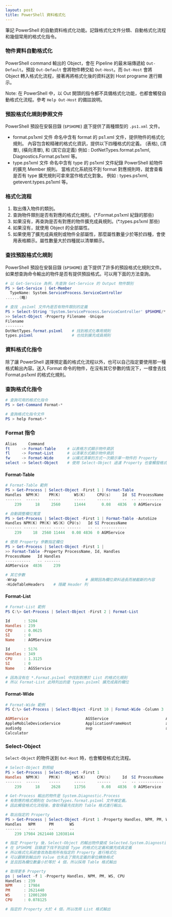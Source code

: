 ```yaml
---
layout: post
title: PowerShell 資料格式化
---
```


筆記 PowerShell 的自動資料格式化功能。記錄格式化文件分類、自動格式化流程和幾個常用的格式化指令。

<!--more-->

### 物件資料自動格式化

PowerShell command 輸出的 Object，會在 Pipeline 的最末端傳遞給 ```Out-Default```。預設 ```Out-Default``` 會將物件轉交給 ```Out-Host```。而 ```Out-Host``` 會將 Object 轉入格式化流程，接著再將格式化後的資料送到 Host programe 進行顯示。

Note: 在 PowerShell 中，以 Out 開頭的指令都不具備格式化功能，也都會觸發自動格式化流程。參考 ```Help Out-Host``` 的備註說明。

### 預設格式化規則參照文件

PowerShell 預設在安裝目錄 (```$PSHOME```) 底下提供了兩種類型的 ```.ps1.xml``` 文件。

* format.ps1xml 文件
  命名中含有 format 的 ps1.xml 文件，提供物件的格式化規則。
  內容包含較精確的格式化資訊，提供以下四種格式的定義。
  <TableControl>(表格), <ListControl>(清單), <WideControl>(橫向清單), 和 <CustomControl>(其它自定義)
  例如 : DotNetTypes.format.ps1xml, Diagnostics.Format.ps1xml 等。
* type.ps1xml 文件
  命名中含有 type 的 ps1xml 文件紀錄 PowerShell 給物件的擴充 Member 規則。
  當格式化系統找不到 format 對應規則時，就會查看是否有 type 擴充規則可拿來當作格式化對象。
  例如 : types.ps1xml, getevent.types.ps1xml 等。

### 格式化流程

1. 取出傳入物件的類別。
2. 查詢物件類別是否有對應的格式化規則。(*.Format.ps1xml 紀錄的那些)
3. 如果沒有，再查詢是否有對應的物件擴充成員規則。(*.types.ps1xml 那些)
4. 如果沒有，就使用 Object 的全部屬性。
5. 如果使用了擴充成員規則或物件全部屬性，那麼屬性數量少於等於四種，會使用表格顯示。屬性數量大於四種就以清單顯示。

### 查找預設格式化規則

PowerShell 預設在安裝目錄 (```$PSHOME```) 底下提供了許多的預設格式化規則文件。如果想查詢命令輸出的物件是否有提供預設格式。可以用下面的方法查詢。

```PowerShell
# 以 Get-Service 為例，先查詢 Get-Service 的 Output 物件類別
PS > Get-Service | Get-Member    
  TypeName: System.ServiceProcess.ServiceController
......(略)

# 查找 .ps1xml 文件內是否有物件類別的定義
PS > Select-String 'System.ServiceProcess.ServiceController' $PSHOME/*.ps1xml |
>> Select-Object -Property Filename -Unique
Filename
--------
DotNetTypes.format.ps1xml    # 找到格式化專用規則
types.ps1xml                 # 也找到擴充成員規則
```

### 資料格式化指令

除了讓 PowerShell 選擇預定義的格式化流程以外，也可以自己指定要使用那一種格式輸出內容。送入 Format 命令的物件，在沒有其它參數的情況下，一樣會去找 Format.ps1xml 的格式化規則。

### 查詢格式化指令

```PowerShell
# 查詢可用的格式化指令
PS > Get-Command Format-*

# 查詢格式化指令文件
PS > help Format-*
```

### Format 指令

```PowerShell
Alias     Command
ft     -> Format-Table     # 以表格方式顯示物件資訊
fl     -> Format-List      # 以清單方式顯示物件資訊
fw     -> Format-Wide      # 以橫式清單的方式一次顯示單一物件的 Property
select -> Select-Object    # 使用 Select-Object 過濾 Property 也會觸發格式化流程
```

#### Format-Table

```PowerShell
# Format-Table 範例
PS > Get-Process | Select-Object -First 1 | Format-Table
Handles  NPM(K)    PM(K)      WS(K)     CPU(s)     Id  SI ProcessName
-------  ------    -----      -----     ------     --  -- -----------
    239      18     2560      11444       0.08   4836   0 AGMService

# 自動調整欄位寬度
PS > Get-Process | Select-Object -First 1 | Format-Table -AutoSize
Handles NPM(K) PM(K) WS(K) CPU(s)   Id SI ProcessName
------- ------ ----- ----- ------   -- -- -----------
    239     18  2560 11444   0.08 4836  0 AGMService

# 使用 Property 參數指定欄位
PS > Get-Process | Select-Object -First 1 |
>> Format-Table -Property ProcessName, Id, Handles
ProcessName   Id Handles
-----------   -- -------
AGMService  4836     239

# 其它參數
-Wrap                              # 展開因為欄位資料過長而被截斷的內容
-HideTableHeaders    # 隱藏 Header 列
```

#### Format-List

```PowerShell
# Format-List 範例
PS C:\> Get-Process | Select-Object -First 2 | Format-List

Id      : 5204
Handles : 239
CPU     : 0.0625
SI      : 0
Name    : AGMService

Id      : 5176
Handles : 349
CPU     : 1.3125
SI      : 0
Name    : AGSService

# 因為沒有在 *.Format.ps1xml 中找到對應於 List 的格式化規則
# 所以 Format-List 此時列出的是 types.ps1xml 擴充成員的欄位
```

#### Format-Wide

```PowerShell
# Format-Wide 範例
PS C:\> Get-Process | Select-Object -First 10 | Format-Wide -Column 3

AGMService                         AGSService                         AppleMobileDeviceHelper
AppleMobileDeviceService           ApplicationFrameHost               armsvc
audiodg                            avp                                avpui
Calculator
```

### Select-Object

```Select-Object``` 的物件送到 ```Out-Host``` 時，也會觸發格式化流程。

```PowerShell
# Select-Object 對照組
PS > Get-Process | Select-Object -First 1
Handles  NPM(K)    PM(K)      WS(K)     CPU(s)     Id  SI ProcessName
-------  ------    -----      -----     ------     --  -- -----------
    239      18     2628      11756       0.08   4836   0 AGMService

# Get-Process 輸出的物件是 System.Diagnostic.Process
# 有對應的格式規則在 DotNetTypes.format.ps1xml 文件被定義。
# 因此觸發格式化流程後，會取得最先找到的 Table 格式進行輸出。

# 取出指定的 Property
PS > Get-Process | Select-Object -First 1 -Property Handles, NPM, PM, WS
Handles   NPM      PM       WS
-------   ---      --       --
    239 17984 2621440 12038144

# 指定 Property 後，Select-Object 的輸出物件變成 Selected.System.Diagnostics.Process
# 在 $PSHOME 目錄底下找不到這個 Type 的格式化定義和擴充成員定義
# 所以格式化系統會改為取用所有指定的 Property 進行格式化
# 可以觀察到輸出的 Value 也失去了預先定義的單位轉換格式
# 並且因為欄位數量小於等於 4 個，所以採用 Table 格式輸出

# 取得更多 Property
ps | select -f 1 -Property Handles, NPM, PM, WS, CPU
Handles : 239
NPM     : 17984
PM      : 2621440
WS      : 12001280
CPU     : 0.078125

# 指定的 Property 大於 4 個，所以改用 List 格式輸出
```
